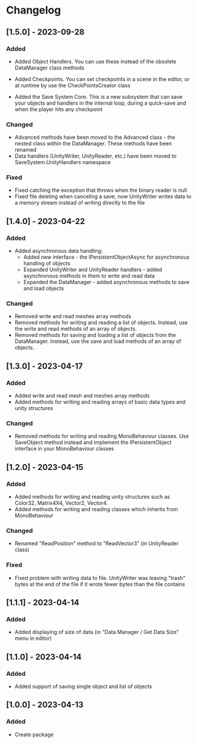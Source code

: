 # Changelog

## [1.5.0] - 2023-09-28

### Added

* Added Object Handlers. You can use these instead of
  the obsolete DataManager class methods

* Added Checkpoints. You can set checkpoints in a scene
  in the editor, or at runtime by use the
  CheckPointsCreator class

* Added the Save System Core. This is a new subsystem that can
  save your objects and handlers in the internal loop,
  during a quick-save and when the player hits any checkpoint

### Changed

* Advanced methods have been moved to the Advanced class -
  the nested class within the DataManager. These methods have
  been renamed
* Data handlers (UnityWriter, UnityReader, etc.)
  have been moved to SaveSystem.UnityHandlers namespace

### Fixed

* Fixed catching the exception that throws when the binary
  reader is null
* Fixed file deleting when canceling a save, now UnityWriter
  writes data to a memory stream instead of writing directly to the file

## [1.4.0] - 2023-04-22

### Added

* Added asynchronous data handling:
    * Added new interface - the IPersistentObjectAsync for
      asynchronous handling of objects
    * Expanded UnityWriter and UnityReader handlers - added
      asynchronous methods in them to write and read data
    * Expanded the DataManager - added asynchronous methods
      to save and load objects

### Changed

* Removed write and read meshes array methods
* Removed methods for writing and reading a list of objects.
  Instead, use the write and read methods of an array of objects.
* Removed methods for saving and loading a list of objects from the DataManager.
  Instead, use the save and load methods of an array of objects.

## [1.3.0] - 2023-04-17

### Added

* Added write and read mesh and meshes array methods
* Added methods for writing and reading arrays of
  basic data types and unity structures

### Changed

* Removed methods for writing and reading MonoBehaviour classes.
  Use SaveObject method instead and implement the
  IPersistentObject interface in your MonoBehaviour classes

## [1.2.0] - 2023-04-15

### Added

* Added methods for writing and reading unity
  structures such as Color32, Matrix4X4, Vector2, Vector4.
* Added methods for writing and reading classes
  which inherits from MonoBehaviour

### Changed

* Renamed "ReadPosition" method to "ReadVector3"
  (in UnityReader class)

### Fixed

* Fixed problem with writing data to file. UnityWriter
  was leaving "trash" bytes at the end of the file if it wrote
  fewer bytes than the file contains

## [1.1.1] - 2023-04-14

### Added

* Added displaying of size of data
  (in "Data Manager / Get Data Size" menu in editor)

## [1.1.0] - 2023-04-14

### Added

* Added support of saving single object and list
  of objects

## [1.0.0] - 2023-04-13

### Added

* Create package
